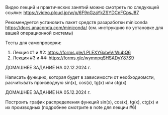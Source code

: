
Видео лекций и практических занятий можно смотреть по следующей ссылке:
https://video.ploud.jp/w/p/6F9nGzaYkZSYDCnFCpsJ87


Рекомендуется установить пакет средств разаработки miniconda
https://docs.anaconda.com/miniconda/
(см. инструкцию по установке для вашей операционной системы)

Тесты для самопроверки:
1. Лекция #1 и #2: https://forms.gle/LPLEXY6xbeVrWubQ6
2. Лекция #3 и #4: https://forms.gle/wymnpqSHSADyY87S9

ДОМАШНЕЕ ЗАДАНИЕ НА 02.12.2024 г.

Написать функцию, которая будет в зависимости от необходиомсти, расчитывать производную sin(x), cos(x),
tg(x) или ctg(x)

ДОМАШНЕЕ ЗАДАНИЕ НА 05.12.2024 г.

Построить график распределения функций sin(x), cos(x), tg(x), ctg(x) и их производных (подробнее смотрите в note для лекции #6) 



